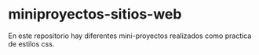 # miniproyectos-sitios-web
En este repositorio hay diferentes mini-proyectos realizados como practica de estilos css. 
